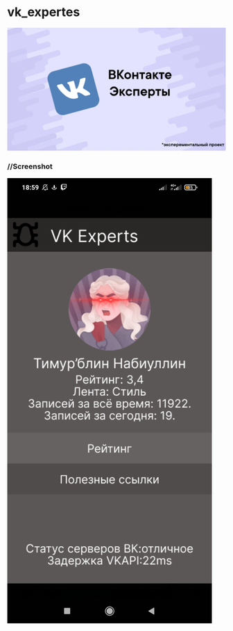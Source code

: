# vk_expertes
![Hi](https://github.com/thetimyr/vk_expertes/blob/main/Files/1.png?raw=true)
      
### //Screenshot
![Hi](https://github.com/thetimyr/vk_expertes/blob/main/Files/2.png?raw=true?raw=false)
      
      

